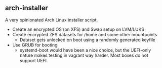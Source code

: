 ## arch-installer

A very opinionated Arch Linux installer script.

- Create an encrypted OS (on XFS) and Swap setup on LVM/LUKS
- Create encrypted ZFS datasets for /home and some other mountpoints
  - Dataset gets unlocked on boot using a randomly generated keyfile
- Use GRUB for booting
  - systemd-boot would have been a nice choice, but the UEFI-only nature makes testing in vagrant way harder. Most boxes do not support UEFI.